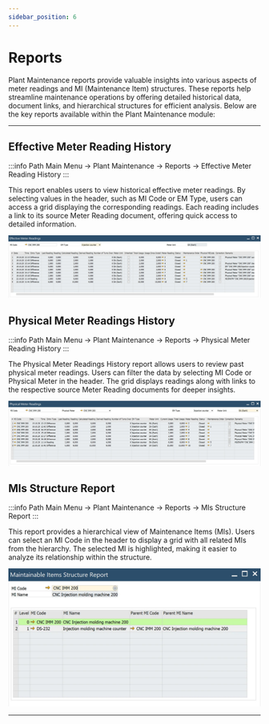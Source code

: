 ```yaml
---
sidebar_position: 6
---
```


# Reports

Plant Maintenance reports provide valuable insights into various aspects of meter readings and MI (Maintenance Item) structures. These reports help streamline maintenance operations by offering detailed historical data, document links, and hierarchical structures for efficient analysis. Below are the key reports available within the Plant Maintenance module:

---

## Effective Meter Reading History

:::info Path
Main Menu → Plant Maintenance → Reports → Effective Meter Reading History
:::

This report enables users to view historical effective meter readings. By selecting values in the header, such as MI Code or EM Type, users can access a grid displaying the corresponding readings. Each reading includes a link to its source Meter Reading document, offering quick access to detailed information.

![EF](./media/reports/EF.webp)

## Physical Meter Readings History

:::info Path
Main Menu → Plant Maintenance → Reports → Physical Meter Reading History
:::

The Physical Meter Readings History report allows users to review past physical meter readings. Users can filter the data by selecting MI Code or Physical Meter in the header. The grid displays readings along with links to the respective source Meter Reading documents for deeper insights.

![PM](./media/reports/PM.webp)

## MIs Structure Report

:::info Path
Main Menu → Plant Maintenance → Reports → MIs Structure Report
:::

This report provides a hierarchical view of Maintenance Items (MIs). Users can select an MI Code in the header to display a grid with all related MIs from the hierarchy. The selected MI is highlighted, making it easier to analyze its relationship within the structure.

![MI](./media/reports/MI.webp)

---
